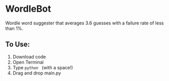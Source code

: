 # WordleBot
Wordle word suggester that averages 3.6 guesses with a failure rate of less than 1%.

## To Use:

1. Download code
2. Open Terminal
3. Type `python ` (with a space!)
4. Drag and drop main.py
